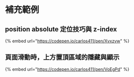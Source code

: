 # 補充範例

## position absolute 定位技巧與 z-index

{% embed url="https://codepen.io/carlos411/pen/Xvxzvw" %}

## 頁面滑動時，上方置頂區域的隱藏與顯示

{% embed url="https://codepen.io/carlos411/pen/VoEgPd" %}



